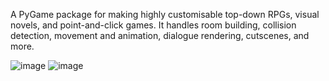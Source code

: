 A PyGame package for making highly customisable top-down RPGs, visual novels, and point-and-click games. It handles room building, collision detection, movement and animation, dialogue rendering, cutscenes, and more.

![image](https://github.com/xMoneMone/game_project/assets/92688848/794605f2-692e-4748-bfdc-c04f531cca9a)
![image](https://github.com/xMoneMone/game_project/assets/92688848/0d93aceb-d28b-4120-92b1-4cc87a35b718)

